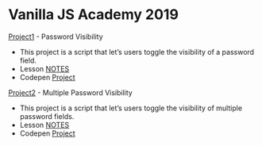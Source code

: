 # Vanilla JS Academy 2019

[Project1](./project-01) - Password Visibility
- This project is a script that let’s users toggle the visibility of a password field.
- Lesson [NOTES](project-01/NOTES.md)
- Codepen [Project](https://codepen.io/eclecticcoding/pen/VwYyXvg)

[Project2](./project-02) - Multiple Password Visibility
- This project is a script that let’s users toggle the visibility of multiple password fields.
- Lesson [NOTES](project-02/NOTES.md)
- Codepen [Project](https://codepen.io/eclecticcoding/pen/ExaQdrW)

